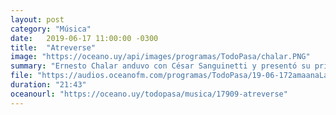 ```yaml
---
layout: post
category: "Música"
date:   2019-06-17 11:00:00 -0300
title:  "Atreverse"
image: "https://oceano.uy/api/images/programas/TodoPasa/chalar.PNG"
summary: "Ernesto Chalar anduvo con César Sanguinetti y presentó su primer álbum \"Babia\"."
file: "https://audios.oceanofm.com/programas/TodoPasa/19-06-172amaanaLapeadeCesarconErnestoChalar.mp3"
duration: "21:43"
oceanourl: "https://oceano.uy/todopasa/musica/17909-atreverse"
---
```

  
